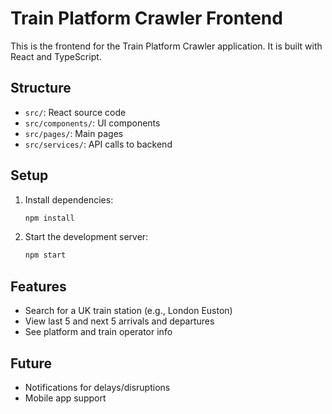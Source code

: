 # Train Platform Crawler Frontend

This is the frontend for the Train Platform Crawler application. It is built with React and TypeScript.

## Structure
- `src/`: React source code
- `src/components/`: UI components
- `src/pages/`: Main pages
- `src/services/`: API calls to backend

## Setup
1. Install dependencies:
   ```bash
   npm install
   ```
2. Start the development server:
   ```bash
   npm start
   ```

## Features
- Search for a UK train station (e.g., London Euston)
- View last 5 and next 5 arrivals and departures
- See platform and train operator info

## Future
- Notifications for delays/disruptions
- Mobile app support
